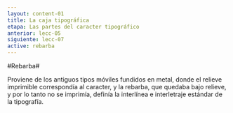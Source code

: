 ```yaml
---
layout: content-01
title: La caja tipográfica
etapa: Las partes del caracter tipográfico
anterior: lecc-05
siguiente: lecc-07
active: rebarba
---
```


#Rebarba#

<div class="col-md-5 extracto">

</div>

<div class="col-md-7">
	Proviene de los antiguos tipos móviles fundidos en metal, donde el relieve imprimible correspondía al caracter, y la rebarba, que quedaba bajo relieve, y por lo tanto no se imprimía, definía la interlínea e interletraje estándar de la tipografía.
</div>